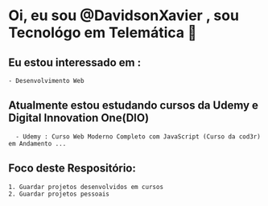 #  Oi, eu sou @DavidsonXavier , sou Tecnológo em Telemática 👋
  ## Eu estou interessado em : 
    - Desenvolvimento Web
  ## Atualmente estou estudando cursos da Udemy e Digital Innovation One(DIO)
      - Udemy : Curso Web Moderno Completo com JavaScript (Curso da cod3r) em Andamento ...
       
  ## Foco deste Respositório:
    1. Guardar projetos desenvolvidos em cursos 
    2. Guardar projetos pessoais


